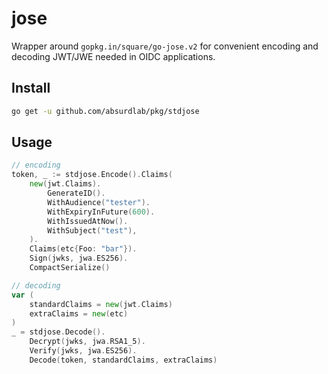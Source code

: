 # jose

Wrapper around `gopkg.in/square/go-jose.v2` for convenient encoding and decoding JWT/JWE needed in OIDC applications.

## Install

```bash
go get -u github.com/absurdlab/pkg/stdjose
```

## Usage

```go
// encoding
token, _ := stdjose.Encode().Claims(
    new(jwt.Claims).
        GenerateID().
        WithAudience("tester").
        WithExpiryInFuture(600).
        WithIssuedAtNow().
        WithSubject("test"),
    ).
    Claims(etc{Foo: "bar"}).
    Sign(jwks, jwa.ES256).
	CompactSerialize()

// decoding
var (
	standardClaims = new(jwt.Claims)
	extraClaims = new(etc)
)
_ = stdjose.Decode().
	Decrypt(jwks, jwa.RSA1_5).
	Verify(jwks, jwa.ES256).
	Decode(token, standardClaims, extraClaims)
```
